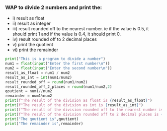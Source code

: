 ### WAP to divide 2 numbers and print the:
 - i) result as float
 - ii) result as integer
 - iii) result rounded off to the nearest number. ie if the value is 0.5, it should print 1 and if the value is 0.4, it should print 0.
 - iv) result rounded off to 2 decimal places
 - v) print the quotient
 - vi) print the remainder


```python
print("This is a program to divide a number")
num1 = float(input("Enter the first number\n"))
num2 = float(input("Enter the second number\n"))
result_as_float = num1 / num2
result_as_int = int(num1/num2)
result_rounded_off = round(num1/num2)
result_rounded_off_2_places = round(num1/num2,2)
qoutient = num1//num2
remainder = num1%num2
print(f"The result of the division as float is {result_as_float}")
print(f"The result of the division as int is {result_as_int}")
print(f"The result of the division rounded off to the nearest number is {result_rounded_off}")
print(f"The result of the division rounded off to 2 decimal places is {result_rounded_off_2_places}")
print("The qoutient is",qoutient)
print("The remainder is",remainder)
```
